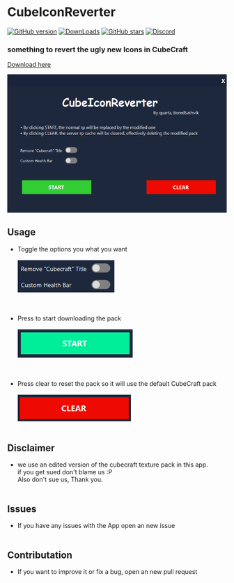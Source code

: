 # CubeIconReverter

[![GitHub version](https://badge.fury.io/gh/quartzexpressDEV%2FCubeIconReverter.svg)](https://github.com/quartzexpressDEV/CubeIconReverter/releases/latest)
[![DownLoads](https://img.shields.io/github/downloads/quartzexpressDEV/CubeIconReverter/total.svg)](https://github.com/quartzexpressDEV/CubeIconReverter/releases/latest)
[![GitHub stars](https://img.shields.io/github/stars/quartzexpressDEV/CubeIconReverter.svg)]()
[![Discord](https://img.shields.io/discord/852141390267023450)](https://discord.gg/tW2NuJyJTs)

### something to revert the ugly new Icons in CubeCraft

[Download here](https://github.com/quartzexpressDEV/CubeIconReverter/releases/latest)

![Image](./assets/app_image.png)<br>

## Usage

- Toggle the options you what you want<br><br>
  ![Image](./assets/options.png)<br><br><br>

- Press to start downloading the pack<br><br>
  ![Image](./assets/start_button.png)<br><br><br>

- Press clear to reset the pack so it will use the default CubeCraft pack<br><br>
  ![Image](./assets/clear_button.png)<br><br>

## Disclaimer

- we use an edited version of the cubecraft texture pack in this app. <br>
  if you get sued don't blame us :P<br>
  Also don't sue us, Thank you.<br><br>

## Issues

- If you have any issues with the App open an new issue<br><br>

## Contributation

- If you want to improve it or fix a bug, open an new pull request
